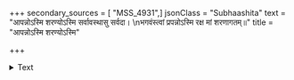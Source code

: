 +++
secondary_sources = [ "MSS_4931",]
jsonClass = "Subhaashita"
text = "आपन्नोऽस्मि शरण्योऽस्मि सर्वावस्थासु सर्वदा।  \nभगवंस्त्वां प्रपन्नोऽस्मि रक्ष मां शरणागतम्॥"
title = "आपन्नोऽस्मि शरण्योऽस्मि"

+++

<details><summary>Text</summary>

आपन्नोऽस्मि शरण्योऽस्मि सर्वावस्थासु सर्वदा।  
भगवंस्त्वां प्रपन्नोऽस्मि रक्ष मां शरणागतम्॥
</details>
